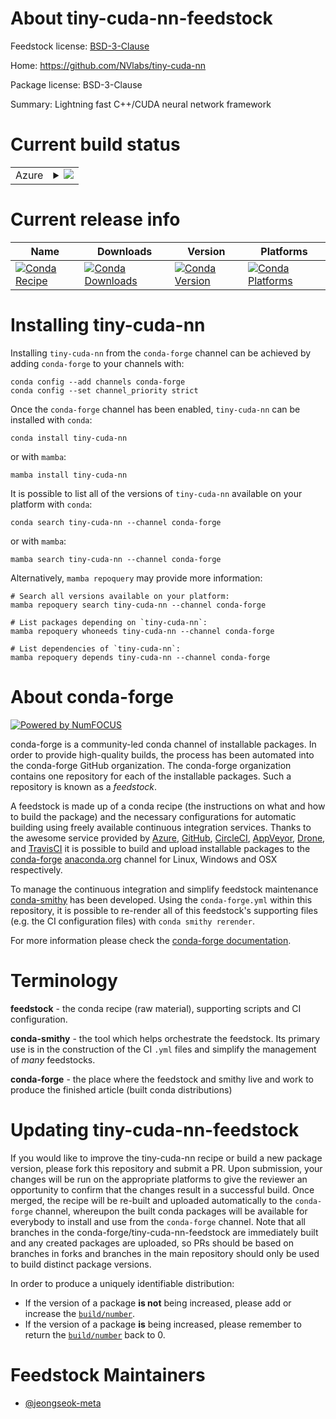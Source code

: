 About tiny-cuda-nn-feedstock
============================

Feedstock license: [BSD-3-Clause](https://github.com/conda-forge/tiny-cuda-nn-feedstock/blob/main/LICENSE.txt)

Home: https://github.com/NVlabs/tiny-cuda-nn

Package license: BSD-3-Clause

Summary: Lightning fast C++/CUDA neural network framework

Current build status
====================


<table>
    
  <tr>
    <td>Azure</td>
    <td>
      <details>
        <summary>
          <a href="https://dev.azure.com/conda-forge/feedstock-builds/_build/latest?definitionId=25350&branchName=main">
            <img src="https://dev.azure.com/conda-forge/feedstock-builds/_apis/build/status/tiny-cuda-nn-feedstock?branchName=main">
          </a>
        </summary>
        <table>
          <thead><tr><th>Variant</th><th>Status</th></tr></thead>
          <tbody><tr>
              <td>linux_64_cuda_compilercuda-nvcccuda_compiler_version12.6cxx_compiler_version13python3.10.____cpython</td>
              <td>
                <a href="https://dev.azure.com/conda-forge/feedstock-builds/_build/latest?definitionId=25350&branchName=main">
                  <img src="https://dev.azure.com/conda-forge/feedstock-builds/_apis/build/status/tiny-cuda-nn-feedstock?branchName=main&jobName=linux&configuration=linux%20linux_64_cuda_compilercuda-nvcccuda_compiler_version12.6cxx_compiler_version13python3.10.____cpython" alt="variant">
                </a>
              </td>
            </tr><tr>
              <td>linux_64_cuda_compilercuda-nvcccuda_compiler_version12.6cxx_compiler_version13python3.11.____cpython</td>
              <td>
                <a href="https://dev.azure.com/conda-forge/feedstock-builds/_build/latest?definitionId=25350&branchName=main">
                  <img src="https://dev.azure.com/conda-forge/feedstock-builds/_apis/build/status/tiny-cuda-nn-feedstock?branchName=main&jobName=linux&configuration=linux%20linux_64_cuda_compilercuda-nvcccuda_compiler_version12.6cxx_compiler_version13python3.11.____cpython" alt="variant">
                </a>
              </td>
            </tr><tr>
              <td>linux_64_cuda_compilercuda-nvcccuda_compiler_version12.6cxx_compiler_version13python3.12.____cpython</td>
              <td>
                <a href="https://dev.azure.com/conda-forge/feedstock-builds/_build/latest?definitionId=25350&branchName=main">
                  <img src="https://dev.azure.com/conda-forge/feedstock-builds/_apis/build/status/tiny-cuda-nn-feedstock?branchName=main&jobName=linux&configuration=linux%20linux_64_cuda_compilercuda-nvcccuda_compiler_version12.6cxx_compiler_version13python3.12.____cpython" alt="variant">
                </a>
              </td>
            </tr><tr>
              <td>linux_64_cuda_compilercuda-nvcccuda_compiler_version12.6cxx_compiler_version13python3.13.____cp313</td>
              <td>
                <a href="https://dev.azure.com/conda-forge/feedstock-builds/_build/latest?definitionId=25350&branchName=main">
                  <img src="https://dev.azure.com/conda-forge/feedstock-builds/_apis/build/status/tiny-cuda-nn-feedstock?branchName=main&jobName=linux&configuration=linux%20linux_64_cuda_compilercuda-nvcccuda_compiler_version12.6cxx_compiler_version13python3.13.____cp313" alt="variant">
                </a>
              </td>
            </tr><tr>
              <td>linux_64_cuda_compilercuda-nvcccuda_compiler_version12.6cxx_compiler_version13python3.9.____cpython</td>
              <td>
                <a href="https://dev.azure.com/conda-forge/feedstock-builds/_build/latest?definitionId=25350&branchName=main">
                  <img src="https://dev.azure.com/conda-forge/feedstock-builds/_apis/build/status/tiny-cuda-nn-feedstock?branchName=main&jobName=linux&configuration=linux%20linux_64_cuda_compilercuda-nvcccuda_compiler_version12.6cxx_compiler_version13python3.9.____cpython" alt="variant">
                </a>
              </td>
            </tr>
          </tbody>
        </table>
      </details>
    </td>
  </tr>
</table>

Current release info
====================

| Name | Downloads | Version | Platforms |
| --- | --- | --- | --- |
| [![Conda Recipe](https://img.shields.io/badge/recipe-tiny--cuda--nn-green.svg)](https://anaconda.org/conda-forge/tiny-cuda-nn) | [![Conda Downloads](https://img.shields.io/conda/dn/conda-forge/tiny-cuda-nn.svg)](https://anaconda.org/conda-forge/tiny-cuda-nn) | [![Conda Version](https://img.shields.io/conda/vn/conda-forge/tiny-cuda-nn.svg)](https://anaconda.org/conda-forge/tiny-cuda-nn) | [![Conda Platforms](https://img.shields.io/conda/pn/conda-forge/tiny-cuda-nn.svg)](https://anaconda.org/conda-forge/tiny-cuda-nn) |

Installing tiny-cuda-nn
=======================

Installing `tiny-cuda-nn` from the `conda-forge` channel can be achieved by adding `conda-forge` to your channels with:

```
conda config --add channels conda-forge
conda config --set channel_priority strict
```

Once the `conda-forge` channel has been enabled, `tiny-cuda-nn` can be installed with `conda`:

```
conda install tiny-cuda-nn
```

or with `mamba`:

```
mamba install tiny-cuda-nn
```

It is possible to list all of the versions of `tiny-cuda-nn` available on your platform with `conda`:

```
conda search tiny-cuda-nn --channel conda-forge
```

or with `mamba`:

```
mamba search tiny-cuda-nn --channel conda-forge
```

Alternatively, `mamba repoquery` may provide more information:

```
# Search all versions available on your platform:
mamba repoquery search tiny-cuda-nn --channel conda-forge

# List packages depending on `tiny-cuda-nn`:
mamba repoquery whoneeds tiny-cuda-nn --channel conda-forge

# List dependencies of `tiny-cuda-nn`:
mamba repoquery depends tiny-cuda-nn --channel conda-forge
```


About conda-forge
=================

[![Powered by
NumFOCUS](https://img.shields.io/badge/powered%20by-NumFOCUS-orange.svg?style=flat&colorA=E1523D&colorB=007D8A)](https://numfocus.org)

conda-forge is a community-led conda channel of installable packages.
In order to provide high-quality builds, the process has been automated into the
conda-forge GitHub organization. The conda-forge organization contains one repository
for each of the installable packages. Such a repository is known as a *feedstock*.

A feedstock is made up of a conda recipe (the instructions on what and how to build
the package) and the necessary configurations for automatic building using freely
available continuous integration services. Thanks to the awesome service provided by
[Azure](https://azure.microsoft.com/en-us/services/devops/), [GitHub](https://github.com/),
[CircleCI](https://circleci.com/), [AppVeyor](https://www.appveyor.com/),
[Drone](https://cloud.drone.io/welcome), and [TravisCI](https://travis-ci.com/)
it is possible to build and upload installable packages to the
[conda-forge](https://anaconda.org/conda-forge) [anaconda.org](https://anaconda.org/)
channel for Linux, Windows and OSX respectively.

To manage the continuous integration and simplify feedstock maintenance
[conda-smithy](https://github.com/conda-forge/conda-smithy) has been developed.
Using the ``conda-forge.yml`` within this repository, it is possible to re-render all of
this feedstock's supporting files (e.g. the CI configuration files) with ``conda smithy rerender``.

For more information please check the [conda-forge documentation](https://conda-forge.org/docs/).

Terminology
===========

**feedstock** - the conda recipe (raw material), supporting scripts and CI configuration.

**conda-smithy** - the tool which helps orchestrate the feedstock.
                   Its primary use is in the construction of the CI ``.yml`` files
                   and simplify the management of *many* feedstocks.

**conda-forge** - the place where the feedstock and smithy live and work to
                  produce the finished article (built conda distributions)


Updating tiny-cuda-nn-feedstock
===============================

If you would like to improve the tiny-cuda-nn recipe or build a new
package version, please fork this repository and submit a PR. Upon submission,
your changes will be run on the appropriate platforms to give the reviewer an
opportunity to confirm that the changes result in a successful build. Once
merged, the recipe will be re-built and uploaded automatically to the
`conda-forge` channel, whereupon the built conda packages will be available for
everybody to install and use from the `conda-forge` channel.
Note that all branches in the conda-forge/tiny-cuda-nn-feedstock are
immediately built and any created packages are uploaded, so PRs should be based
on branches in forks and branches in the main repository should only be used to
build distinct package versions.

In order to produce a uniquely identifiable distribution:
 * If the version of a package **is not** being increased, please add or increase
   the [``build/number``](https://docs.conda.io/projects/conda-build/en/latest/resources/define-metadata.html#build-number-and-string).
 * If the version of a package **is** being increased, please remember to return
   the [``build/number``](https://docs.conda.io/projects/conda-build/en/latest/resources/define-metadata.html#build-number-and-string)
   back to 0.

Feedstock Maintainers
=====================

* [@jeongseok-meta](https://github.com/jeongseok-meta/)

